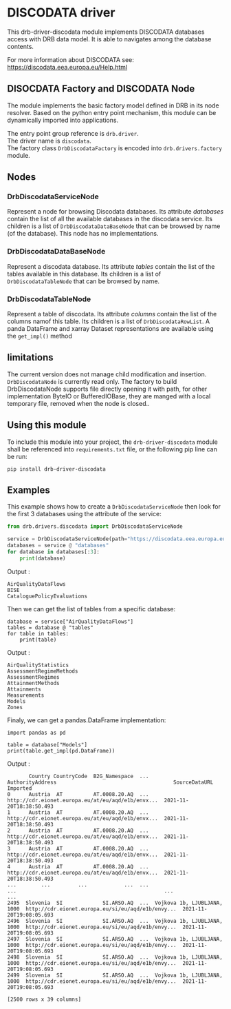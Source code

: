 # DISCODATA driver

This drb-driver-discodata module implements DISCODATA databases access with DRB data model. It is able to navigates among the database contents.

For more information about DISCODATA see: https://discodata.eea.europa.eu/Help.html

## DISOCDATA Factory and DISCODATA Node

The module implements the basic factory model defined in DRB in its node resolver. Based on the python entry point mechanism, this module can be dynamically imported into applications.

The entry point group reference is `drb.driver`.<br/>
The driver name is `discodata`.<br/>
The factory class `DrbDiscodataFactory` is encoded into `drb.drivers.factory`
module.<br/>

## Nodes

### DrbDiscodataServiceNode

Represent a node for browsing Discodata databases.
Its attribute _databases_ contain the list of all the available databases in the discodata service.
Its children is a list of `DrbDiscodataDataBaseNode` that can be browsed by name (of the database).
This node has no implementations.

### DrbDiscodataDataBaseNode

Represent a discodata database.
Its attribute _tables_ contain the list of the tables available in this database.
Its children is a list of `DrbDiscodataTableNode` that can be browsed by name.

### DrbDiscodataTableNode

Represent a table of discodata.
Its attribute _columns_ contain the list of the columns namof this table.
Its children is a list of `DrbDiscodataRowList`.
A panda DataFrame and xarray Dataset representations are available using the `get_impl()` method

## limitations

The current version does not manage child modification and insertion. `DrbDiscodataNode` is currently read only.
The factory to build DrbDiscodataNode supports file directly opening it with path, for other implementation ByteIO or BufferedIOBase, they are manged with a local temporary file, removed when the node is closed..

## Using this module

To include this module into your project, the `drb-driver-discodata` module shall be referenced into `requirements.txt` file, or the following pip line can be run:

```commandline
pip install drb-driver-discodata
```

## Examples

This example shows how to create a `DrbDiscodataServiceNode` then look for the first 3 databases using the attribute of the service:

```python
from drb.drivers.discodata import DrbDiscodataServiceNode

service = DrbDiscodataServiceNode(path="https://discodata.eea.europa.eu")
databases = service @ "databases"
for database in databases[:3]:
    print(database)
```

Output :

```
AirQualityDataFlows
BISE
CataloguePolicyEvaluations
```

Then we can get the list of tables from a specific database:

```
database = service["AirQualityDataFlows"]
tables = database @ "tables"
for table in tables:
    print(table)
```

Output :

```
AirQualityStatistics
AssessmentRegimeMethods
AssessmentRegimes
AttainmentMethods
Attainments
Measurements
Models
Zones
```

Finaly, we can get a pandas.DataFrame implementation:

```
import pandas as pd

table = database["Models"]
print(table.get_impl(pd.DataFrame))
```

Output :

```
       Country CountryCode  B2G_Namespace  ...             AuthorityAddress                                      SourceDataURL                 Imported
0      Austria  AT          AT.0008.20.AQ  ...                               http://cdr.eionet.europa.eu/at/eu/aqd/e1b/envx...  2021-11-20T18:38:50.493
1      Austria  AT          AT.0008.20.AQ  ...                               http://cdr.eionet.europa.eu/at/eu/aqd/e1b/envx...  2021-11-20T18:38:50.493
2      Austria  AT          AT.0008.20.AQ  ...                               http://cdr.eionet.europa.eu/at/eu/aqd/e1b/envx...  2021-11-20T18:38:50.493
3      Austria  AT          AT.0008.20.AQ  ...                               http://cdr.eionet.europa.eu/at/eu/aqd/e1b/envx...  2021-11-20T18:38:50.493
4      Austria  AT          AT.0008.20.AQ  ...                               http://cdr.eionet.europa.eu/at/eu/aqd/e1b/envx...  2021-11-20T18:38:50.493
...        ...         ...            ...  ...                          ...                                                ...                      ...
2495  Slovenia  SI             SI.ARSO.AQ  ...  Vojkova 1b, LJUBLJANA, 1000  http://cdr.eionet.europa.eu/si/eu/aqd/e1b/envy...  2021-11-20T19:08:05.693
2496  Slovenia  SI             SI.ARSO.AQ  ...  Vojkova 1b, LJUBLJANA, 1000  http://cdr.eionet.europa.eu/si/eu/aqd/e1b/envy...  2021-11-20T19:08:05.693
2497  Slovenia  SI             SI.ARSO.AQ  ...  Vojkova 1b, LJUBLJANA, 1000  http://cdr.eionet.europa.eu/si/eu/aqd/e1b/envy...  2021-11-20T19:08:05.693
2498  Slovenia  SI             SI.ARSO.AQ  ...  Vojkova 1b, LJUBLJANA, 1000  http://cdr.eionet.europa.eu/si/eu/aqd/e1b/envy...  2021-11-20T19:08:05.693
2499  Slovenia  SI             SI.ARSO.AQ  ...  Vojkova 1b, LJUBLJANA, 1000  http://cdr.eionet.europa.eu/si/eu/aqd/e1b/envy...  2021-11-20T19:08:05.693

[2500 rows x 39 columns]
```
